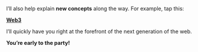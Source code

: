 I’ll also help explain **new concepts** along the way. For example, tap this:

**[Web3](?glossaryAnchor=web3)**

I’ll quickly have you right at the forefront of the next generation of the web.

**You’re early to the party!**
